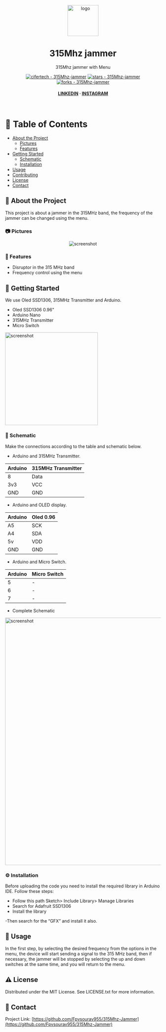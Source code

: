 <div align="center">

  <img src="https://i.ibb.co/Ps24JJyT/Sourav-1.png" alt="logo" width="100" height="auto" />
  <h1>315Mhz jammer</h1>
   
  <p>
    315Mhz jammer with Menu
  </p>
   

 
<!-- Badges -->

<a href="https://https://github.com/Fpvsourav955/315Mhz-Jammer" title="Go to GitHub repo"><img src="https://img.shields.io/static/v1?label=cifertech&message=315Mhz-jammer&color=white&logo=github" alt="cifertech - 315Mhz-jammer"></a>
<a href="https://https://github.com/Fpvsourav955/315Mhz-Jammer"><img src="https://img.shields.io/github/stars/cifertech/315Mhz-jammer?style=social" alt="stars - 315Mhz-jammer"></a>
<a href="https://https://github.com/Fpvsourav955/315Mhz-Jammer/"><img src="https://img.shields.io/github/forks/cifertech/315Mhz-jammer?style=social" alt="forks - 315Mhz-jammer"></a>
   
<h4>
    <a href="https://www.linkedin.com/in/sourav-kumar-pati-aa0833297?utm_source=share&utm_campaign=share_via&utm_content=profile&utm_medium=android_app">LINKEDIN</a>
  <span> · </span>
    <a href="https://www.instagram.com/sourav.pati_?igsh=OGs5OWtza3h2d3F5">INSTAGRAM</a>
 
  </h4>
</div> 
 
<br />

<!-- Table of Contents -->
# :notebook_with_decorative_cover: Table of Contents

- [About the Project](#star2-about-the-project)
  * [Pictures](#camera-Pictures)
  * [Features](#dart-features)
- [Getting Started](#toolbox-getting-started)
  * [Schematic](#electric_plug-Schematic)
  * [Installation](#gear-installation)
- [Usage](#eyes-usage)
- [Contributing](#wave-contributing)
- [License](#warning-license)
- [Contact](#handshake-contact)

  

<!-- About the Project -->
## :star2: About the Project
This project is about a jammer in the 315MHz band, the frequency of the jammer can be changed using the menu.

<!-- Pictures -->
### :camera: Pictures

<div align="center"> 
  <img src="https://i.ibb.co/VWfYPvcF/IMG20240316010322.jpg" alt="screenshot" width="Auto" height="Auto" />
</div>


<!-- Features -->
### :dart: Features

- Disruptor in the 315 MHz band
- Frequency control using the menu

<!-- Getting Started -->
## 	:toolbox: Getting Started

We use Oled SSD1306, 315MHz Transmitter and Arduino.

- Oled SSD1306 0.96"
- Arduino Nano
- 315MHz Transmitter
- Micro Switch

<img src="https://user-images.githubusercontent.com/62047147/221202728-79887291-4051-4972-9894-666a5d6fff42.jpg" alt="screenshot" width="Auto" height="300" />

<!-- Schematic -->
### :electric_plug: Schematic
Make the connections according to the table and schematic below.

* Arduino and 315MHz Transmitter.

| Arduino| 315MHz Transmitter|
| ----   | -----|
| 8  | Data |
| 3v3 | VCC |
| GND | GND |

* Arduino and OLED display.

| Arduino| Oled 0.96|
| ----   | -----|
| A5  | SCK |
| A4  | SDA |
| 5v | VDD |
| GND | GND |


* Arduino and Micro Switch.

| Arduino| Micro Switch|
| ----   | -----|
| 5 | -  |
| 6 | -  |
| 7 | -  |

 
* Complete Schematic

<img src="https://user-images.githubusercontent.com/62047147/221203470-abaa6fce-6616-41aa-96f0-f98cc9b212ca.png" alt="screenshot" width="800" height="auto" />


<!-- Installation -->
### :gear: Installation

Before uploading the code you need to install the required library in Arduino IDE. Follow these steps:

- Follow this path Sketch> Include Library> Manage Libraries
- Search for Adafruit SSD1306
- Install the library

-Then search for the “GFX” and install it also.

<!-- Usage -->
## :eyes: Usage

In the first step, by selecting the desired frequency from the options in the menu, the device will start sending a signal to the 315 MHz band, then if necessary, the jammer will be stopped by selecting the up and down switches at the same time, and you will return to the menu.







<!-- License --> 
## :warning: License
 
Distributed under the MIT License. See LICENSE.txt for more information.


<!-- Contact -->
## :handshake: Contact 


Project Link: [https://github.com/Fpvsourav955/315Mhz-Jammer](https://github.com/Fpvsourav955/315Mhz-Jammer)
